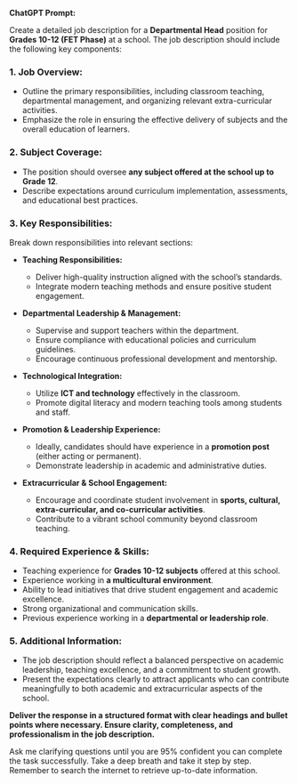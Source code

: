 **ChatGPT Prompt:**  

Create a detailed job description for a **Departmental Head** position for **Grades 10-12 (FET Phase)** at a school. The job description should include the following key components:  

### **1. Job Overview:**  
- Outline the primary responsibilities, including classroom teaching, departmental management, and organizing relevant extra-curricular activities.  
- Emphasize the role in ensuring the effective delivery of subjects and the overall education of learners.  

### **2. Subject Coverage:**  
- The position should oversee **any subject offered at the school up to Grade 12**.  
- Describe expectations around curriculum implementation, assessments, and educational best practices.  

### **3. Key Responsibilities:**  
Break down responsibilities into relevant sections:  
- **Teaching Responsibilities:**  
  - Deliver high-quality instruction aligned with the school’s standards.  
  - Integrate modern teaching methods and ensure positive student engagement.  

- **Departmental Leadership & Management:**  
  - Supervise and support teachers within the department.  
  - Ensure compliance with educational policies and curriculum guidelines.  
  - Encourage continuous professional development and mentorship.  

- **Technological Integration:**  
  - Utilize **ICT and technology** effectively in the classroom.  
  - Promote digital literacy and modern teaching tools among students and staff.  

- **Promotion & Leadership Experience:**  
  - Ideally, candidates should have experience in a **promotion post** (either acting or permanent).  
  - Demonstrate leadership in academic and administrative duties.  

- **Extracurricular & School Engagement:**  
  - Encourage and coordinate student involvement in **sports, cultural, extra-curricular, and co-curricular activities**.  
  - Contribute to a vibrant school community beyond classroom teaching.  

### **4. Required Experience & Skills:**  
- Teaching experience for **Grades 10-12 subjects** offered at this school.  
- Experience working in **a multicultural environment**.  
- Ability to lead initiatives that drive student engagement and academic excellence.  
- Strong organizational and communication skills.  
- Previous experience working in a **departmental or leadership role**.  

### **5. Additional Information:**  
- The job description should reflect a balanced perspective on academic leadership, teaching excellence, and a commitment to student growth.  
- Present the expectations clearly to attract applicants who can contribute meaningfully to both academic and extracurricular aspects of the school.  

**Deliver the response in a structured format with clear headings and bullet points where necessary. Ensure clarity, completeness, and professionalism in the job description.**  

Ask me clarifying questions until you are 95% confident you can complete the task successfully. Take a deep breath and take it step by step. Remember to search the internet to retrieve up-to-date information.